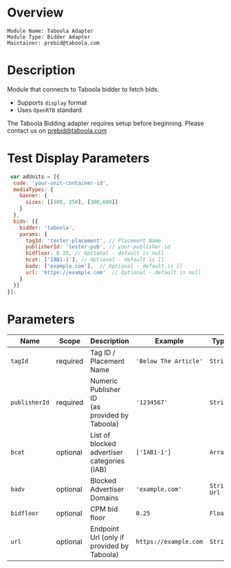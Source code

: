 # Overview

```
Module Name: Taboola Adapter
Module Type: Bidder Adapter
Maintainer: prebid@taboola.com
```

# Description

Module that connects to Taboola bidder to fetch bids.
- Supports `display` format
- Uses `OpenRTB` standard

The Taboola Bidding adapter requires setup before beginning. Please contact us on prebid@taboola.com

# Test Display Parameters
``` javascript
 var adUnits = [{
  code: 'your-unit-container-id',
  mediaTypes: {
    banner: {
      sizes: [[300, 250], [300,600]]
    }
  },
  bids: [{
    bidder: 'taboola',
    params: {
      tagId: 'tester-placement', // Placement Name
      publisherId: 'tester-pub', // your-publisher-id
      bidfloor: 0.25, // Optional - default is null
      bcat: ['IAB1-1'], // Optional - default is []
      badv: ['example.com'],  // Optional - default is []
      url: 'https://example.com'  // Optional - default is null
    }
  }]
}];
```

# Parameters

| Name          | Scope    | Description                                        | Example               | Type         |
|---------------|----------|----------------------------------------------------|-----------------------|--------------|
| `tagId`       | required | Tag ID / Placement Name <br>                       | `'Below The Article'` | `String`     |
| `publisherId` | required | Numeric Publisher ID <br> (as provided by Taboola) | `'1234567'`           | `String`     |
| `bcat`        | optional | List of blocked advertiser categories (IAB)        | `['IAB1-1']`          | `Array`      |
| `badv`        | optional | Blocked Advertiser Domains                         | `'example.com'`       | `String Url` |
| `bidfloor`    | optional | CPM bid floor                                      | `0.25`                | `Float`      |
| `url`         | optional | Endpoint Url (only if provided by Taboola)         | `https://example.com` | `String`     |


